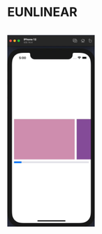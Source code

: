 # EUNLINEAR

<br>
<img src="/EUNLINEAR/Assets.xcassets/screenshot.dataset/screen.gif" alt="gif" width="200px"/>

